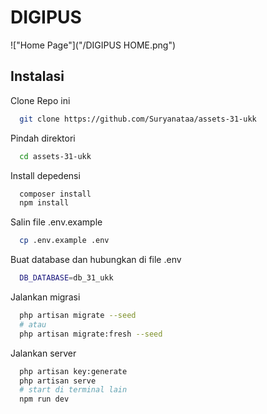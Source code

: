 # DIGIPUS

!["Home Page"]("/DIGIPUS HOME.png")

## Instalasi

Clone Repo ini

```bash
  git clone https://github.com/Suryanataa/assets-31-ukk
```

Pindah direktori

```bash
  cd assets-31-ukk
```

Install depedensi

```bash
  composer install
  npm install
```

Salin file .env.example

```bash
  cp .env.example .env
```

Buat database dan hubungkan di file .env

```bash
  DB_DATABASE=db_31_ukk
```

Jalankan migrasi

```bash
  php artisan migrate --seed
  # atau
  php artisan migrate:fresh --seed
```

Jalankan server

```bash
  php artisan key:generate
  php artisan serve
  # start di terminal lain
  npm run dev
```
